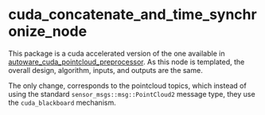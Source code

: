 # cuda_concatenate_and_time_synchronize_node

This package is a cuda accelerated version of the one available in [autoware_cuda_pointcloud_preprocessor](../autoware_pointcloud_preprocessor).
As this node is templated, the overall design, algorithm, inputs, and outputs are the same.

The only change, corresponds to the pointcloud topics, which instead of using the standard `sensor_msgs::msg::PointCloud2` message type, they use the `cuda_blackboard` mechanism.
